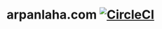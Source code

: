 # arpanlaha.com [![CircleCI](https://circleci.com/gh/arpanlaha/arpanlaha.com.svg?style=svg)](https://circleci.com/gh/arpanlaha/arpanlaha.com)
